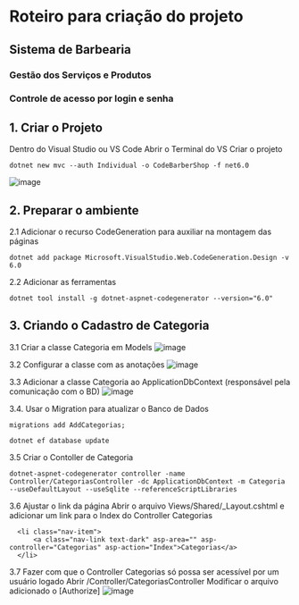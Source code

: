 # Roteiro para criação do projeto

## Sistema de Barbearia
### Gestão dos Serviços e Produtos
### Controle de acesso por login e senha

## 1. Criar o Projeto
Dentro do Visual Studio ou VS Code
Abrir o Terminal do VS
Criar o projeto
```
dotnet new mvc --auth Individual -o CodeBarberShop -f net6.0
```
![image](https://user-images.githubusercontent.com/20090580/206591453-ea5d7cdc-af58-4c40-bfc2-32a5b4cb30c4.png)



## 2. Preparar o ambiente
2.1 Adicionar o recurso CodeGeneration para auxiliar na montagem das páginas
```
dotnet add package Microsoft.VisualStudio.Web.CodeGeneration.Design -v 6.0
```
2.2 Adicionar as ferramentas 
```
dotnet tool install -g dotnet-aspnet-codegenerator --version="6.0"
```

## 3. Criando o Cadastro de Categoria
3.1 Criar a classe Categoria em Models
![image](https://user-images.githubusercontent.com/20090580/206594044-75e5029b-adb6-43b9-bfd8-d53040e88819.png)

3.2 Configurar a classe com as anotações
![image](https://user-images.githubusercontent.com/20090580/206594386-e44365cc-8c90-402c-84df-e7dd9f6d4047.png)

3.3 Adicionar a classe Categoria ao ApplicationDbContext (responsável pela comunicação com o BD)
![image](https://user-images.githubusercontent.com/20090580/206594632-85e82e87-59c7-48fc-9bc8-81b5b1088d9b.png)

3.4. Usar o Migration para atualizar o Banco de Dados
```
migrations add AddCategorias;
```
```
dotnet ef database update
```
3.5 Criar o Contoller de Categoria
```
dotnet-aspnet-codegenerator controller -name Controller/CategoriasController -dc ApplicationDbContext -m Categoria --useDefaultLayout --useSqlite --referenceScriptLibraries
```

3.6 Ajustar o link da página
Abrir o arquivo Views/Shared/_Layout.cshtml e adicionar um link para o Index do Controller Categorias
```
  <li class="nav-item">
      <a class="nav-link text-dark" asp-area="" asp-controller="Categorias" asp-action="Index">Categorias</a>
  </li>
```
3.7 Fazer com que o Controller Categorias só possa ser acessível por um usuário logado
Abrir /Controller/CategoriasController
Modificar o arquivo adicionado o [Authorize]
![image](https://user-images.githubusercontent.com/20090580/206599774-d0ae5615-3938-4305-af5c-4f58ce4703a6.png)

```
```
